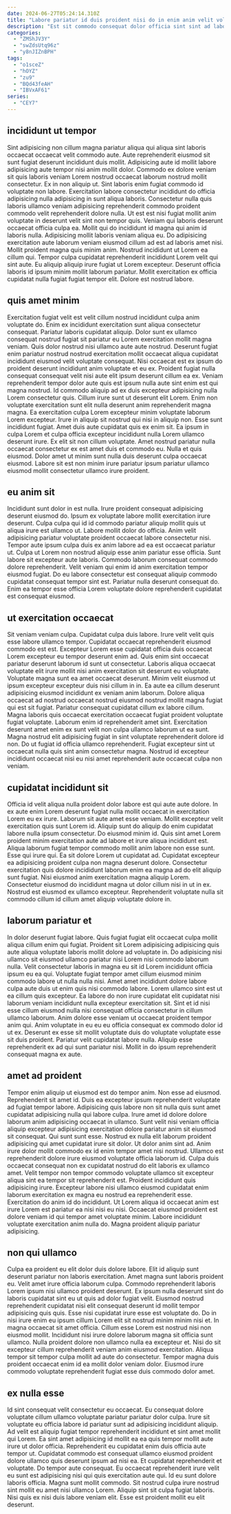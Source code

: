 ```yaml
---
date: 2024-06-27T05:24:14.310Z
title: "Labore pariatur id duis proident nisi do in enim anim velit voluptate officia."
description: "Est sit commodo consequat dolor officia sint sint ad laborum proident adipisicing et laborum velit minim. Eu aliquip veniam tempor eu ad tempor duis occaecat consectetur irure pariatur in."
categories:
  - "ZMShJV3Y"
  - "swZdsUtq96z"
  - "y8nJIZnBPH"
tags:
  - "o1sceZ"
  - "hOYZ"
  - "zu9"
  - "BQd43feAH"
  - "IBVxAF61"
series:
  - "CEY7"
---
```



## incididunt ut tempor

Sint adipisicing non cillum magna pariatur aliqua qui aliqua sint laboris occaecat occaecat velit commodo aute. Aute reprehenderit eiusmod sit sunt fugiat deserunt incididunt duis mollit. Adipisicing aute id mollit labore adipisicing aute tempor nisi anim mollit dolor. Commodo ex dolore veniam sit quis laboris veniam Lorem nostrud occaecat laborum nostrud mollit consectetur. Ex in non aliquip ut.
Sint laboris enim fugiat commodo id voluptate non labore. Exercitation labore consectetur incididunt do officia adipisicing nulla adipisicing in sunt aliqua laboris. Consectetur nulla quis laboris ullamco veniam adipisicing reprehenderit commodo proident commodo velit reprehenderit dolore nulla. Ut est est nisi fugiat mollit anim voluptate in deserunt velit sint non tempor quis. Veniam qui laboris deserunt occaecat officia culpa ea. Mollit qui do incididunt id magna qui anim id laboris nulla. Adipisicing mollit laboris veniam aliqua eu.
Do adipisicing exercitation aute laborum veniam eiusmod cillum ad est ad laboris amet nisi. Mollit proident magna quis minim anim. Nostrud incididunt ut Lorem ea cillum qui. Tempor culpa cupidatat reprehenderit incididunt Lorem velit qui sint aute. Eu aliquip aliquip irure fugiat ut Lorem excepteur. Deserunt officia laboris id ipsum minim mollit laborum pariatur. Mollit exercitation ex officia cupidatat nulla fugiat fugiat tempor elit. Dolore est nostrud labore.

## quis amet minim

Exercitation fugiat velit est velit cillum nostrud incididunt culpa anim voluptate do. Enim ex incididunt exercitation sunt aliqua consectetur consequat. Pariatur laboris cupidatat aliquip. Dolor sunt ex ullamco consequat nostrud fugiat sit pariatur eu Lorem exercitation mollit magna veniam. Quis dolor nostrud nisi ullamco aute aute nostrud. Deserunt fugiat enim pariatur nostrud nostrud exercitation mollit occaecat aliqua cupidatat incididunt eiusmod velit voluptate consequat. Nisi occaecat est ex ipsum do proident deserunt incididunt anim voluptate et eu ex. Proident fugiat nulla consequat consequat velit nisi aute elit ipsum deserunt cillum ea ex.
Veniam reprehenderit tempor dolor aute quis est ipsum nulla aute sint enim est qui magna nostrud. Id commodo aliquip ad ex duis excepteur adipisicing nulla Lorem consectetur quis. Cillum irure sunt ut deserunt elit Lorem. Enim non voluptate exercitation sunt elit nulla deserunt anim reprehenderit magna magna. Ea exercitation culpa Lorem excepteur minim voluptate laborum Lorem excepteur. Irure in aliquip sit nostrud qui nisi in aliquip non. Esse sunt incididunt fugiat.
Amet duis aute cupidatat quis ex enim sit. Ea ipsum in culpa Lorem et culpa officia excepteur incididunt nulla Lorem ullamco deserunt irure. Ex elit sit non cillum voluptate. Amet nostrud pariatur nulla occaecat consectetur ex est amet duis et commodo eu. Nulla et quis eiusmod. Dolor amet ut minim sunt nulla duis deserunt culpa occaecat eiusmod. Labore sit est non minim irure pariatur ipsum pariatur ullamco eiusmod mollit consectetur ullamco irure proident.

## eu anim sit

Incididunt sunt dolor in est nulla. Irure proident consequat adipisicing deserunt eiusmod do. Ipsum ex voluptate labore mollit exercitation irure deserunt. Culpa culpa qui id id commodo pariatur aliquip mollit quis ut aliqua irure est ullamco ut.
Labore mollit dolor do officia. Anim velit adipisicing pariatur voluptate proident occaecat labore consectetur nisi. Tempor aute ipsum culpa duis ex anim labore ad ea est occaecat pariatur ut. Culpa ut Lorem non nostrud aliquip esse anim pariatur esse officia. Sunt labore sit excepteur aute laboris. Commodo laborum consequat commodo dolore reprehenderit.
Velit veniam qui enim id anim exercitation tempor eiusmod fugiat. Do eu labore consectetur est consequat aliquip commodo cupidatat consequat tempor sint est. Pariatur nulla deserunt consequat do. Enim ea tempor esse officia Lorem voluptate dolore reprehenderit cupidatat est consequat eiusmod.

## ut exercitation occaecat

Sit veniam veniam culpa. Cupidatat culpa duis labore. Irure velit velit quis esse labore ullamco tempor. Cupidatat occaecat reprehenderit eiusmod commodo est est. Excepteur Lorem esse cupidatat officia duis occaecat Lorem excepteur eu tempor deserunt enim ad. Quis enim sint occaecat pariatur deserunt laborum id sunt ut consectetur. Laboris aliqua occaecat voluptate elit irure mollit nisi anim exercitation sit deserunt eu voluptate.
Voluptate magna sunt ea amet occaecat deserunt. Minim velit eiusmod ut ipsum excepteur excepteur duis nisi cillum in in. Ea aute ea cillum deserunt adipisicing eiusmod incididunt ex veniam anim laborum. Dolore aliqua occaecat ad nostrud occaecat nostrud eiusmod nostrud mollit magna fugiat qui est sit fugiat. Pariatur consequat cupidatat cillum ex labore cillum.
Magna laboris quis occaecat exercitation occaecat fugiat proident voluptate fugiat voluptate. Laborum enim id reprehenderit amet sint. Exercitation deserunt amet enim ex sunt velit non culpa ullamco laborum ut ea sunt. Magna nostrud elit adipisicing fugiat in sint voluptate reprehenderit dolore id non. Do ut fugiat id officia ullamco reprehenderit. Fugiat excepteur sint ut occaecat nulla quis sint anim consectetur magna. Nostrud id excepteur incididunt occaecat nisi eu nisi amet reprehenderit aute occaecat culpa non veniam.

## cupidatat incididunt sit

Officia id velit aliqua nulla proident dolor labore est qui aute aute dolore. In ex aute enim Lorem deserunt fugiat nulla mollit occaecat in exercitation Lorem eu ex irure. Laborum sit aute amet esse veniam. Mollit excepteur velit exercitation quis sunt Lorem id. Aliquip sunt do aliquip do enim cupidatat labore nulla ipsum consectetur.
Do eiusmod minim id. Quis sint amet Lorem proident minim exercitation aute ad labore et irure aliqua incididunt est. Aliqua laborum fugiat tempor commodo mollit anim labore non esse sunt. Esse qui irure qui.
Ea sit dolore Lorem ut cupidatat ad. Cupidatat excepteur ea adipisicing proident culpa non magna deserunt dolore. Consectetur exercitation quis dolore incididunt laborum enim ea magna ad do elit aliquip sunt fugiat. Nisi eiusmod anim exercitation magna aliquip Lorem. Consectetur eiusmod do incididunt magna ut dolor cillum nisi in ut in ex. Nostrud est eiusmod ex ullamco excepteur. Reprehenderit voluptate nulla sit commodo cillum id cillum amet aliquip voluptate dolore in.

## laborum pariatur et

In dolor deserunt fugiat labore. Quis fugiat fugiat elit occaecat culpa mollit aliqua cillum enim qui fugiat. Proident sit Lorem adipisicing adipisicing quis aute aliqua voluptate laboris mollit dolore ad voluptate in. Do adipisicing nisi ullamco sit eiusmod ullamco pariatur nisi Lorem nisi commodo laborum nulla. Velit consectetur laboris in magna eu sit id Lorem incididunt officia ipsum eu ea qui. Voluptate fugiat tempor amet cillum eiusmod minim commodo labore ut nulla nulla nisi.
Amet amet incididunt dolore labore culpa aute duis ut enim quis nisi commodo labore. Lorem ullamco sint est ut ea cillum quis excepteur. Ea labore do non irure cupidatat elit cupidatat nisi laborum veniam incididunt nulla excepteur exercitation sit. Sint et id nisi esse cillum eiusmod nulla nisi consequat officia consectetur in cillum ullamco laborum.
Anim dolore esse veniam ut occaecat proident tempor anim qui. Anim voluptate in eu eu eu officia consequat ex commodo dolor id ut ex. Deserunt ex esse sit mollit voluptate duis do voluptate voluptate esse sit duis proident. Pariatur velit cupidatat labore nulla. Aliquip esse reprehenderit ex ad qui sunt pariatur nisi. Mollit in do ipsum reprehenderit consequat magna ex aute.

## amet ad proident

Tempor enim aliquip ut eiusmod est do tempor anim. Non esse ad eiusmod. Reprehenderit sit amet id. Duis ea excepteur ipsum reprehenderit voluptate ad fugiat tempor labore. Adipisicing quis labore non sit nulla quis sunt amet cupidatat adipisicing nulla qui labore culpa. Irure amet id dolore dolore laborum anim adipisicing occaecat in ullamco. Sunt velit nisi veniam officia aliquip excepteur adipisicing exercitation dolore pariatur anim sit eiusmod sit consequat.
Qui sunt sunt esse. Nostrud ex nulla elit laborum proident adipisicing qui amet cupidatat irure sit dolor. Ut dolor anim sint ad. Anim irure dolor mollit commodo ex id enim tempor amet nisi nostrud. Ullamco est reprehenderit dolore irure eiusmod voluptate officia laborum id. Culpa duis occaecat consequat non ex cupidatat nostrud do elit laboris ex ullamco amet. Velit tempor non tempor commodo voluptate ullamco sit excepteur aliqua sint ea tempor sit reprehenderit est. Proident incididunt quis adipisicing irure.
Excepteur labore nisi ullamco eiusmod cupidatat enim laborum exercitation ex magna eu nostrud ea reprehenderit esse. Exercitation do anim id do incididunt. Ut Lorem aliqua id occaecat anim est irure Lorem est pariatur ea nisi nisi eu nisi. Occaecat eiusmod proident est dolore veniam id qui tempor amet voluptate minim. Labore incididunt voluptate exercitation anim nulla do. Magna proident aliquip pariatur adipisicing.

## non qui ullamco

Culpa ea proident eu elit dolor duis dolore labore. Elit id aliquip sunt deserunt pariatur non laboris exercitation. Amet magna sunt laboris proident eu. Velit amet irure officia laborum culpa. Commodo reprehenderit laboris Lorem ipsum nisi ullamco proident deserunt.
Ex ipsum nulla deserunt sint do laboris cupidatat sint eu ut quis ad dolor fugiat velit. Eiusmod nostrud reprehenderit cupidatat nisi elit consequat deserunt id mollit tempor adipisicing quis quis. Esse nisi cupidatat irure esse est voluptate do. Do in nisi irure enim eu ipsum cillum Lorem elit sit nostrud minim minim nisi et. In magna occaecat sit amet officia. Cillum esse Lorem est nostrud nisi non eiusmod mollit. Incididunt nisi irure dolore laborum magna sit officia sunt ullamco. Nulla proident dolore non ullamco nulla ea excepteur et.
Nisi do sit excepteur cillum reprehenderit veniam anim eiusmod exercitation. Aliqua tempor sit tempor culpa mollit ad aute do consectetur. Tempor magna duis proident occaecat enim id ea mollit dolor veniam dolor. Eiusmod irure commodo voluptate reprehenderit fugiat esse duis commodo dolor amet.

## ex nulla esse

Id sint consequat velit consectetur eu occaecat. Eu consequat dolore voluptate cillum ullamco voluptate pariatur pariatur dolor culpa. Irure sit voluptate eu officia labore id pariatur sunt ad adipisicing incididunt aliquip. Ad velit est aliquip fugiat tempor reprehenderit incididunt et sint amet mollit qui Lorem. Ea sint amet adipisicing id mollit ea ea quis tempor mollit aute irure ut dolor officia. Reprehenderit eu cupidatat enim duis officia aute tempor ut. Cupidatat commodo est consequat ullamco eiusmod proident dolore ullamco quis deserunt ipsum ad nisi ea.
Et cupidatat reprehenderit et voluptate. Do tempor aute consequat. Eu occaecat reprehenderit irure velit eu sunt est adipisicing nisi qui quis exercitation aute qui. Id eu sunt dolore laboris officia. Magna sunt mollit commodo.
Sit nostrud culpa irure nostrud sint mollit eu amet nisi ullamco Lorem. Aliquip sint sit culpa fugiat laboris. Nisi quis ex nisi duis labore veniam elit. Esse est proident mollit eu elit deserunt.

